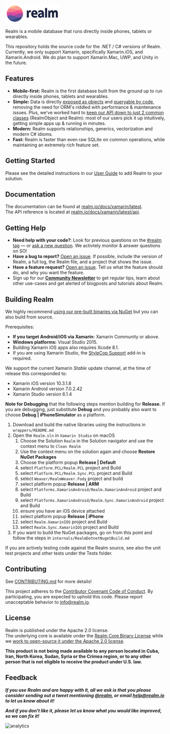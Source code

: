 ![Realm](https://github.com/realm/realm-dotnet/raw/master/logo.png)

Realm is a mobile database that runs directly inside phones, tablets or wearables.

This repository holds the source code for the .NET / C# versions of Realm. Currently, we only support Xamarin, specifically Xamarin.iOS, and Xamarin.Android. We do plan to support Xamarin.Mac, UWP, and Unity in the future.

## Features

* **Mobile-first:** Realm is the first database built from the ground up to run directly inside phones, tablets and wearables.
* **Simple:** Data is directly [exposed as objects](https://realm.io/docs/xamarin/latest/#models) and [queryable by code](https://realm.io/docs/xamarin/latest/#queries), removing the need for ORM's riddled with performance & maintenance issues. Plus, we've worked hard to [keep our API down to just 2 common classes](https://realm.io/docs/xamarin/latest/api/) (RealmObject and Realm): most of our users pick it up intuitively, getting simple apps up & running in minutes.
* **Modern:** Realm supports relationships, generics, vectorization and modern C# idioms.
* **Fast:** Realm is faster than even raw SQLite on common operations, while maintaining an extremely rich feature set.

## Getting Started

Please see the detailed instructions in our [User Guide](https://realm.io/docs/xamarin/latest/#installation) to add Realm to your solution.

## Documentation

The documentation can be found at [realm.io/docs/xamarin/latest](https://realm.io/docs/xamarin/latest).  
The API reference is located at [realm.io/docs/xamarin/latest/api](https://realm.io/docs/xamarin/latest/api).

## Getting Help

- **Need help with your code?**: Look for previous questions on the  [#realm tag](https://stackoverflow.com/questions/tagged/realm?sort=newest) — or [ask a new question](https://stackoverflow.com/questions/ask?tags=realm). We activtely monitor & answer questions on SO!
- **Have a bug to report?** [Open an issue](https://github.com/realm/realm-dotnet/issues/new). If possible, include the version of Realm, a full log, the Realm file, and a project that shows the issue.
- **Have a feature request?** [Open an issue](https://github.com/realm/realm-dotnet/issues/new). Tell us what the feature should do, and why you want the feature.
- Sign up for our [**Community Newsletter**](http://eepurl.com/VEKCn) to get regular tips, learn about other use-cases and get alerted of blogposts and tutorials about Realm.

## Building Realm

We highly recommend [using our pre-built binaries via NuGet](https://realm.io/docs/xamarin/latest/#installation) but you can also build from source.

Prerequisites:

* **If you target Android/iOS via Xamarin:** Xamarin Community or above. 
* **Windows platforms:** Visual Studio 2015.
* Building Xamarin iOS apps also requires Xcode 8.1.
* If you are using Xamarin Studio, the [StyleCop Support](http://addins.monodevelop.com/Project/Index/54) add-in is required.

We support the current Xamarin _Stable_ update channel, at the time of release this corresponded to:

* Xamarin iOS version 10.3.1.8
* Xamarin Android version 7.0.2.42
* Xamarin Studio version 6.1.4

**Note for Debugging** that the following steps mention building for **Release.** If you are debugging, just substitute **Debug** and you probably also want to choose **Debug | iPhoneSimulator** as a platform.

1. Download and build the native libraries using the instructions in `wrappers/README.md`
1. Open the `Realm.sln` in `Xamarin Studio` on macOS 
    1. Choose the Solution `Realm` in the Solution navigator and use the context menu to `Clean Realm`
    1. Use the context menu on the solution again and choose **Restore NuGet Packages** 
    1. Choose the platform popup **Release | Default**
    1. select `Platform.PCL/Realm.PCL` project and Build
    1. select `Platform.PCL/Realm.Sync.PCL` project and Build
    1. select `Weaver/RealmWeaver.Fody` project and build
    1. select platform popup **Release | ARM**
    1. select `Platforms.XamarinAndroid/Realm.XamarinAndroid` project and Build
    1. select `Platforms.XamarinAndroid/Realm.Sync.XamarinAndroid` project and Build
    1. ensure you have an iOS device attached
    1. select platform popup **Release | iPhone**
    1. select `Realm.XamarinIOS` project and Build    
    1. select `Realm.Sync.XamarinIOS` project and Build    
1. If you want to build the NuGet packages, go on from this point and follow the steps in  `internals/RealmDotnetNugetBuild.md`

If you are actively testing code against the Realm source, see also the unit test projects and other tests under the Tests folder.

## Contributing

See [CONTRIBUTING.md](CONTRIBUTING.md) for more details!

This project adheres to the [Contributor Covenant Code of Conduct](https://realm.io/conduct).
By participating, you are expected to uphold this code. Please report
unacceptable behavior to [info@realm.io](mailto:info@realm.io).

## License

Realm is published under the Apache 2.0 license.  
The underlying core is available under the [Realm Core Binary License](https://github.com/realm/realm-dotnet/blob/master/LICENSE#L210-L243) while we [work to open-source it under the Apache 2.0 license](https://realm.io/docs/xamarin/latest/#faq).

**This product is not being made available to any person located in Cuba, Iran,
North Korea, Sudan, Syria or the Crimea region, or to any other person that is
not eligible to receive the product under U.S. law.**

## Feedback

**_If you use Realm and are happy with it, all we ask is that you please consider sending out a tweet mentioning [@realm](https://twitter.com/realm), or email [help@realm.io](mailto:help@realm.io) to let us know about it!_**

**_And if you don't like it, please let us know what you would like improved, so we can fix it!_**

![analytics](https://ga-beacon.appspot.com/UA-50247013-2/realm-dotnet/README?pixel)
